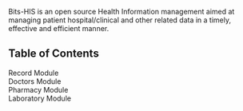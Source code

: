 
Bits-HIS is an open source Health Information management aimed at managing patient hospital/clinical 
and other related data in a timely, effective and efficient manner.
## Table of Contents
 Record Module <br /> 
 Doctors Module <br />
 Pharmacy Module <br />
 Laboratory Module <br />
 
